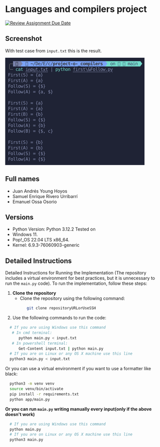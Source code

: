 # Languages ​​and compilers project

[![Review Assignment Due Date](https://classroom.github.com/assets/deadline-readme-button-22041afd0340ce965d47ae6ef1cefeee28c7c493a6346c4f15d667ab976d596c.svg)](https://classroom.github.com/a/_TptmXl2)


## Screenshot

With test case from `input.txt` this is the result.

![Screenshot](first&Follow.png)


## Full names

- Juan Andrés Young Hoyos
- Samuel Enrique Rivero Urribarrí
- Emanuel Ossa Osorio

## Versions

- Python Version: Python 3.12.2
Tested on
- Windows 11.
- Pop!_OS 22.04 LTS x86_64.
- Kernel: 6.9.3-76060903-generic

## Detailed Instructions

Detailed Instructions for Running the Implementation (The repository includes a virtual environment for best practices, but it is unnecessary to run the `main.py` code). To run the implementation, follow these steps:

1. **Clone the repository**
   - Clone the repository using the following command:
     ```bash
        git clone repositoryURLorUseSSH
     ```
2. Use the following commands to run the code:
  ```bash
    # If you are using Windows use this command
     # In cmd terminal:
        python main.py < input.txt
     # In powershell terminal:
        Get-Content input.txt | python main.py
    # If you are on Linux or any OS X machine use this line
    python3 main.py < input.txt
  ```

Or you can use a virtual environment if you want to use a formatter like black:
  ```bash
    python3 -m venv venv
    source venv/bin/activate
    pip install -r requirements.txt
    python app/main.py
  ```
**Or you can run `main.py` writing manually every input(only if the above doesn't work)**
  ```bash
    # If you are using Windows use this command
    python main.py
    # If you are on Linux or any OS X machine use this line
    python3 main.py
  ```
    